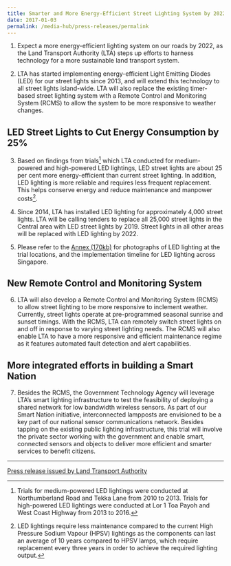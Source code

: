 ```yaml
---
title: Smarter and More Energy-Efficient Street Lighting System by 2022
date: 2017-01-03
permalink: /media-hub/press-releases/permalink
---
```

1.  Expect a more energy-efficient lighting system on our roads by 2022, as the Land Transport Authority (LTA) steps up efforts to harness technology for a more sustainable land transport system.  

2.  LTA has started implementing energy-efficient Light Emitting Diodes (LED) for our street lights since 2013, and will extend this technology to all street lights island-wide. LTA will also replace the existing timer-based street lighting system with a Remote Control and Monitoring System (RCMS) to allow the system to be more responsive to weather changes.

## LED Street Lights to Cut Energy Consumption by 25%

3.  Based on findings from trials[^1] which LTA conducted for medium-powered and high-powered LED lightings, LED street lights are about 25 per cent more energy-efficient than current street lighting. In addition, LED lighting is more reliable and requires less frequent replacement. This helps conserve energy and reduce maintenance and manpower costs[^2].
     
4.  Since 2014, LTA has installed LED lighting for approximately 4,000 street lights. LTA will be calling tenders to replace all 25,000 street lights in the Central area with LED street lights by 2019. Street lights in all other areas will be replaced with LED lighting by 2022.  

5.  Please refer to the [Annex (170kb)](/files/press-releases/2017/20170103-LEDLightingTrialLocs.pdf) for photographs of LED lighting at the trial locations, and the implementation timeline for LED lighting across Singapore.

## New Remote Control and Monitoring System

6.  LTA will also develop a Remote Control and Monitoring System (RCMS) to allow street lighting to be more responsive to inclement weather. Currently, street lights operate at pre-programmed seasonal sunrise and sunset timings. With the RCMS, LTA can remotely switch street lights on and off in response to varying street lighting needs. The RCMS will also enable LTA to have a more responsive and efficient maintenance regime as it features automated fault detection and alert capabilities.

## More integrated efforts in building a Smart Nation

7.  Besides the RCMS, the Government Technology Agency will leverage LTA’s smart lighting infrastructure to test the feasibility of deploying a shared network for low bandwidth wireless sensors. As part of our Smart Nation initiative, interconnected lampposts are envisioned to be a key part of our national sensor communications network. Besides tapping on the existing public lighting infrastructure, this trial will involve the private sector working with the government and enable smart, connected sensors and objects to deliver more efficient and smarter services to benefit citizens.

----------

[^1]: Trials for medium-powered LED lightings were conducted at Northumberland Road and Tekka Lane from 2010 to 2013. Trials for high-powered LED lightings were conducted at Lor 1 Toa Payoh and West Coast Highway from 2013 to 2016.

[^2]: LED lightings require less maintenance compared to the current High Pressure Sodium Vapour (HPSV) lightings as the components can last an average of 10 years compared to HPSV lamps, which require replacement every three years in order to achieve the required lighting output.

[Press release issued by Land Transport Authority](https://www.lta.gov.sg/content/ltagov/en/newsroom/2017/1/2/smarter-and-more-energy-efficient-street-lighting-system-by-2022.html)
